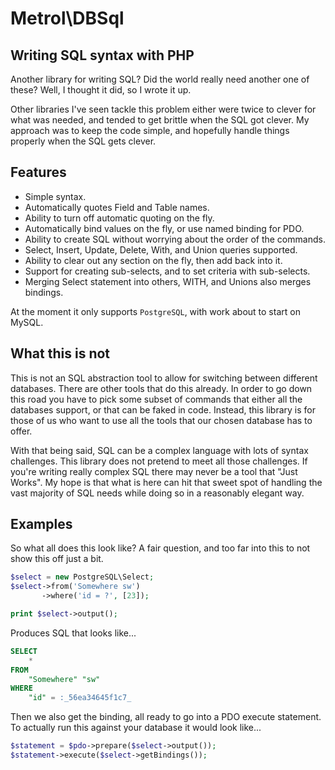 # Metrol\DBSql
## Writing SQL syntax with PHP

Another library for writing SQL?  Did the world really need another one of these? Well, I thought it did, so I wrote it up.

Other libraries I've seen tackle this problem either were twice to clever for what was needed, and tended to get brittle when the SQL got clever.  My approach was to keep the code simple, and hopefully handle things properly when the SQL gets clever.

## Features
* Simple syntax.
* Automatically quotes Field and Table names.
* Ability to turn off automatic quoting on the fly.
* Automatically bind values on the fly, or use named binding for PDO.
* Ability to create SQL without worrying about the order of the commands.
* Select, Insert, Update, Delete, With, and Union queries supported.
* Ability to clear out any section on the fly, then add back into it.
* Support for creating sub-selects, and to set criteria with sub-selects.
* Merging Select statement into others, WITH, and Unions also merges bindings.

At the moment it only supports `PostgreSQL`, with work about to start on MySQL.

## What this is not
This is not an SQL abstraction tool to allow for switching between different databases.  There are other tools that do this already.  In order to go down this road you have to pick some subset of commands that either all the databases support, or that can be faked in code.  Instead, this library is for those of us who want to use all the tools that our chosen database has to offer.

With that being said, SQL can be a complex language with lots of syntax challenges.  This library does not pretend to meet all those challenges.  If you're writing really complex SQL there may never be a tool that "Just Works".  My hope is that what is here can hit that sweet spot of handling the vast majority of SQL needs while doing so in a reasonably elegant way.

## Examples
So what all does this look like?  A fair question, and too far into this to not show this off just a bit.

```php
$select = new PostgreSQL\Select;
$select->from('Somewhere sw')
       ->where('id = ?', [23]);

print $select->output();
```

Produces SQL that looks like...

```sql
SELECT
    *
FROM
    "Somewhere" "sw"
WHERE
    "id" = :_56ea34645f1c7_
```

Then we also get the binding, all ready to go into a PDO execute statement.  To actually run this against your database it would look like...

```php
$statement = $pdo->prepare($select->output());
$statement->execute($select->getBindings());
```
